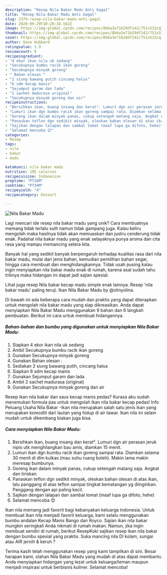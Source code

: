 ```yaml
---
description: "Resep Nila Bakar Madu Anti Gagal"
title: "Resep Nila Bakar Madu Anti Gagal"
slug: 2379-resep-nila-bakar-madu-anti-gagal
date: 2020-09-29T10:20:34.542Z
image: https://img-global.cpcdn.com/recipes/8b6a3e71b29df142/751x532cq70/nila-bakar-madu-foto-resep-utama.jpg
thumbnail: https://img-global.cpcdn.com/recipes/8b6a3e71b29df142/751x532cq70/nila-bakar-madu-foto-resep-utama.jpg
cover: https://img-global.cpcdn.com/recipes/8b6a3e71b29df142/751x532cq70/nila-bakar-madu-foto-resep-utama.jpg
author: Gene Hubbard
ratingvalue: 3.9
reviewcount: 9
recipeingredient:
- "4 ekor ikan nila uk sedang"
- "Secukupnya bumbu racik ikan goreng"
- "Secukupnya minyak goreng"
- " Bahan olesan "
- "2 siung bawang putih cincang halus"
- "6 sdm kecap manis"
- "Sejumput garam dan lada"
- "2 sachet madurasa original"
- "Secukupnya minyak goreng dan air"
recipeinstructions:
- "Bersihkan ikan, buang insang dan kerat². Lumuri dgn air perasan jeruk nipis utk menghilangkan bau amis, diamkan 15 menit."
- "Lumuri ikan dgn bumbu racik ikan goreng sampai rata. Diamkan selama 30 menit di dlm kulkas (mau suhu ruang boleh). Makin lama makin meresap bumbunya."
- "Goreng ikan dalam minyak panas, cukup setengah matang saja. Angkat dan tiriskan."
- "Panaskan teflon dgn sedikit minyak, oleskan bahan olesan di atas ikan, lalu panggang di atas teflon sampai tingkat kematangan yg diinginkan. Panggang dengan api paling kecil."
- "Sajikan dengan lalapan dan sambal tomat (maaf lupa ga difoto, hehe)"
- "Selamat mencoba 😊"
categories:
- Resep
tags:
- nila
- bakar
- madu

katakunci: nila bakar madu 
nutrition: 195 calories
recipecuisine: Indonesian
preptime: "PT16M"
cooktime: "PT34M"
recipeyield: "4"
recipecategory: Dessert

---
```



![Nila Bakar Madu](https://img-global.cpcdn.com/recipes/8b6a3e71b29df142/751x532cq70/nila-bakar-madu-foto-resep-utama.jpg)

Lagi mencari ide resep nila bakar madu yang unik? Cara membuatnya memang tidak terlalu sulit namun tidak gampang juga. Kalau keliru mengolah maka hasilnya tidak akan memuaskan dan justru cenderung tidak enak. Padahal nila bakar madu yang enak selayaknya punya aroma dan cita rasa yang mampu memancing selera kita.

Banyak hal yang sedikit banyak berpengaruh terhadap kualitas rasa dari nila bakar madu, mulai dari jenis bahan, kemudian pemilihan bahan segar, hingga cara membuat dan menghidangkannya. Tidak usah pusing kalau ingin menyiapkan nila bakar madu enak di rumah, karena asal sudah tahu triknya maka hidangan ini dapat jadi sajian spesial.

Lihat juga resep Nila bakar kecap madu simple enak lainnya. Resep &#39;nila bakar madu&#39; paling teruji. Ikan Nila Bakar Madu by @olinyolina.


Di bawah ini ada beberapa cara mudah dan praktis yang dapat diterapkan untuk mengolah nila bakar madu yang siap dikreasikan. Anda dapat menyiapkan Nila Bakar Madu menggunakan 9 bahan dan 6 langkah pembuatan. Berikut ini cara untuk membuat hidangannya.

<!--inarticleads1-->

##### Bahan-bahan dan bumbu yang digunakan untuk menyiapkan Nila Bakar Madu:

1. Siapkan 4 ekor ikan nila uk sedang
1. Ambil Secukupnya bumbu racik ikan goreng
1. Gunakan Secukupnya minyak goreng
1. Gunakan  Bahan olesan :
1. Sediakan 2 siung bawang putih, cincang halus
1. Siapkan 6 sdm kecap manis
1. Gunakan Sejumput garam dan lada
1. Ambil 2 sachet madurasa (original)
1. Gunakan Secukupnya minyak goreng dan air


Resep ikan nila bakar dan saus kecap manis pedas? Kurasa aku sudah menemukan formula pas untuk mengolah ikan nila bakar kecap pedas! Info Peluang Usaha Nila Bakar -Ikan nila merupakan salah satu jenis ikan yang merupakan komoditi dari lautan yang hidup di air tawar. Ikan nila ini selain mudah untuk dikembang biakan juga bisa. 

<!--inarticleads2-->

##### Cara menyiapkan Nila Bakar Madu:

1. Bersihkan ikan, buang insang dan kerat². Lumuri dgn air perasan jeruk nipis utk menghilangkan bau amis, diamkan 15 menit.
1. Lumuri ikan dgn bumbu racik ikan goreng sampai rata. Diamkan selama 30 menit di dlm kulkas (mau suhu ruang boleh). Makin lama makin meresap bumbunya.
1. Goreng ikan dalam minyak panas, cukup setengah matang saja. Angkat dan tiriskan.
1. Panaskan teflon dgn sedikit minyak, oleskan bahan olesan di atas ikan, lalu panggang di atas teflon sampai tingkat kematangan yg diinginkan. Panggang dengan api paling kecil.
1. Sajikan dengan lalapan dan sambal tomat (maaf lupa ga difoto, hehe)
1. Selamat mencoba 😊


Ikan nila memang jadi favorit bagi kebanyakan keluarga Indonesia. Untuk membuat ikan nila menjadi favorit keluarga, kami selalu menggunakan bumbu andalan Kecap Manis Bango dan Royco. Sajian ikan nila bakar mungkin seringkali Anda nikmati di rumah makan. Namun, jika ingin membuat sendiri di rumah, berikut ResepKoki sajikan resep ikan nila bakar dengan bumbu spesial yang praktis. Suka mancing nila DI kolam, sungai atau AIR jernih &amp; keruh ? 

Terima kasih telah menggunakan resep yang kami tampilkan di sini. Besar harapan kami, olahan Nila Bakar Madu yang mudah di atas dapat membantu Anda menyiapkan hidangan yang lezat untuk keluarga/teman maupun menjadi inspirasi untuk berbisnis kuliner. Selamat mencoba!
